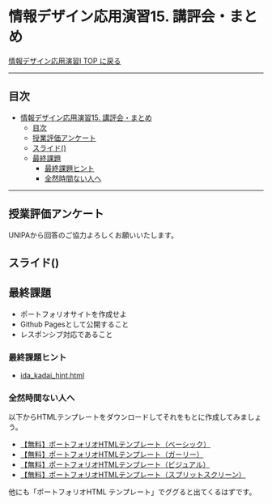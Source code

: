 # 情報デザイン応用演習15. 講評会・まとめ

[情報デザイン応用演習I TOP に戻る](./index.md)

---

## 目次

- [情報デザイン応用演習15. 講評会・まとめ](#情報デザイン応用演習15-講評会まとめ)
  - [目次](#目次)
  - [授業評価アンケート](#授業評価アンケート)
  - [スライド()](#スライド)
  - [最終課題](#最終課題)
    - [最終課題ヒント](#最終課題ヒント)
    - [全然時間ない人へ](#全然時間ない人へ)

---
## 授業評価アンケート
UNIPAから回答のご協力よろしくお願いいたします。

## スライド()

## 最終課題
- ポートフォリオサイトを作成せよ
- Github Pagesとして公開すること
- レスポンシブ対応であること

### 最終課題ヒント
- [ida_kadai_hint.html](ida_kadai_hint.md)

### 全然時間ない人へ
以下からHTMLテンプレートをダウンロードしてそれをもとに作成してみましょう。

- [【無料】ポートフォリオHTMLテンプレート（ベーシック）](https://webdesigner-go.com/template/portfolio-02/)
- [【無料】ポートフォリオHTMLテンプレート（ガーリー）](https://webdesigner-go.com/template/portfolio/)
- [【無料】ポートフォリオHTMLテンプレート（ビジュアル）](https://webdesigner-go.com/template/portfolio-03/)
- [【無料】ポートフォリオHTMLテンプレート（スプリットスクリーン）](https://webdesigner-go.com/template/portfolio-04/)

他にも「ポートフォリオHTML テンプレート」でググると出てくるはずです。